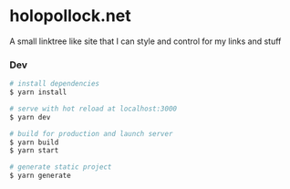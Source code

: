 # holopollock.net
A small linktree like site that I can style and control for my links and stuff

### Dev

```bash
# install dependencies
$ yarn install

# serve with hot reload at localhost:3000
$ yarn dev

# build for production and launch server
$ yarn build
$ yarn start

# generate static project
$ yarn generate
```
